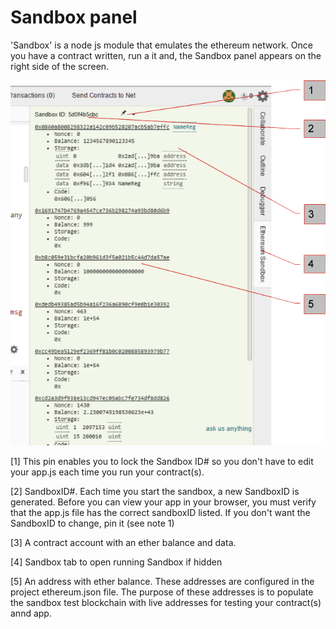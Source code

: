 # Sandbox panel

'Sandbox' is a node js module that emulates the ethereum network. Once you have a contract written, run a it and, the Sandbox panel appears on the right side of the screen. 

![](Ether-Camp-sandbox.png)

[1] This pin enables you to lock the Sandbox ID# so you don't have to edit your app.js each time you run your contract(s).

[2] SandboxID#. Each time you start the sandbox, a new SandboxID is generated. Before you can view your app in your browser, you must verify that the app.js file has the correct sandboxID listed. If you don't want the SandboxID to change, pin it  (see note 1)

[3] A contract account with an ether balance and data.

[4] Sandbox tab to open running Sandbox if hidden

[5] An address with ether balance. These addresses are configured in the project ethereum.json file. The purpose of these addresses is to populate the sandbox test blockchain with live addresses for testing your contract(s) annd app.
